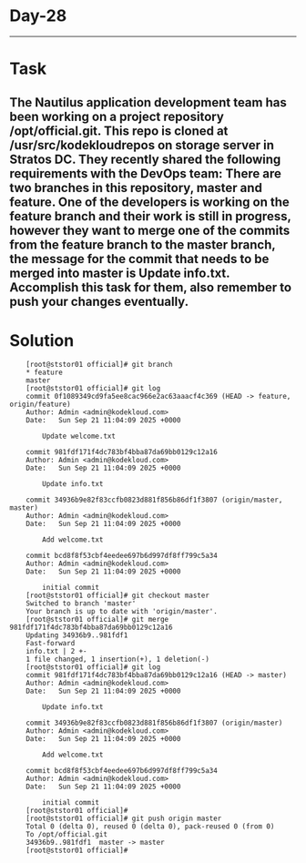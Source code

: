 # Day-28
---
# Task
The Nautilus application development team has been working on a project repository /opt/official.git. This repo is cloned at /usr/src/kodekloudrepos on storage server in Stratos DC. They recently shared the following requirements with the DevOps team:
There are two branches in this repository, master and feature. One of the developers is working on the feature branch and their work is still in progress, however they want to merge one of the commits from the feature branch to the master branch, the message for the commit that needs to be merged into master is Update info.txt. Accomplish this task for them, also remember to push your changes eventually.
---
# Solution
```
    [root@ststor01 official]# git branch
    * feature
    master
    [root@ststor01 official]# git log
    commit 0f1089349cd9fa5ee8cac966e2ac63aaacf4c369 (HEAD -> feature, origin/feature)
    Author: Admin <admin@kodekloud.com>
    Date:   Sun Sep 21 11:04:09 2025 +0000

        Update welcome.txt

    commit 981fdf171f4dc783bf4bba87da69bb0129c12a16
    Author: Admin <admin@kodekloud.com>
    Date:   Sun Sep 21 11:04:09 2025 +0000

        Update info.txt

    commit 34936b9e82f83ccfb0823d881f856b86df1f3807 (origin/master, master)
    Author: Admin <admin@kodekloud.com>
    Date:   Sun Sep 21 11:04:09 2025 +0000

        Add welcome.txt

    commit bcd8f8f53cbf4eedee697b6d997df8ff799c5a34
    Author: Admin <admin@kodekloud.com>
    Date:   Sun Sep 21 11:04:09 2025 +0000

        initial commit
    [root@ststor01 official]# git checkout master
    Switched to branch 'master'
    Your branch is up to date with 'origin/master'.
    [root@ststor01 official]# git merge 981fdf171f4dc783bf4bba87da69bb0129c12a16
    Updating 34936b9..981fdf1
    Fast-forward
    info.txt | 2 +-
    1 file changed, 1 insertion(+), 1 deletion(-)
    [root@ststor01 official]# git log
    commit 981fdf171f4dc783bf4bba87da69bb0129c12a16 (HEAD -> master)
    Author: Admin <admin@kodekloud.com>
    Date:   Sun Sep 21 11:04:09 2025 +0000

        Update info.txt

    commit 34936b9e82f83ccfb0823d881f856b86df1f3807 (origin/master)
    Author: Admin <admin@kodekloud.com>
    Date:   Sun Sep 21 11:04:09 2025 +0000

        Add welcome.txt

    commit bcd8f8f53cbf4eedee697b6d997df8ff799c5a34
    Author: Admin <admin@kodekloud.com>
    Date:   Sun Sep 21 11:04:09 2025 +0000

        initial commit
    [root@ststor01 official]# 
    [root@ststor01 official]# git push origin master
    Total 0 (delta 0), reused 0 (delta 0), pack-reused 0 (from 0)
    To /opt/official.git
    34936b9..981fdf1  master -> master
    [root@ststor01 official]# 
```